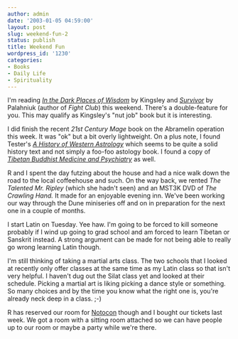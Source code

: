 ```yaml
---
author: admin
date: '2003-01-05 04:59:00'
layout: post
slug: weekend-fun-2
status: publish
title: Weekend Fun
wordpress_id: '1230'
categories:
- Books
- Daily Life
- Spirituality
---
```

I'm reading <a href="http://www.amazon.com/exec/obidos/tg/detail/-/189035001X/"><em>In the Dark Places of Wisdom</em></a> by Kingsley and <a href="http://www.amazon.com/exec/obidos/ASIN/0385498721/"><em>Survivor</em></a> by Palahniuk (author of <em>Fight Club</em>) this weekend. There's a double-feature for you. This may qualify as Kingsley's "nut job" book but it is interesting.

I did finish the recent <em>21st Century Mage</em> book on the Abramelin operation this week. It was "ok" but a bit overly lightweight. On a plus note, I found Tester's <a href="http://www.amazon.com/exec/obidos/tg/detail/-/0851152554/"><em>A History of Western Astrology</em></a> which seems to be quite a solid history text and not simply a foo-foo astology book. I found a copy of <a href="http://www.amazon.com/exec/obidos/ASIN/0877287104/"><em>Tibetan Buddhist Medicine and Psychiatry</em></a> as well.

R and I spent the day futzing about the house and had a nice walk down the road to the local coffeehouse and such. On the way back, we rented <em>The Talented Mr. Ripley</em> (which she hadn't seen) and an MST3K DVD of <em>The Crawling Hand.</em> It made for an enjoyable evening inn. We've been working our way through the Dune miniseries off and on in preparation for the next one in a couple of months.

I start Latin on Tuesday. Yee haw. I'm going to be forced to kill someone probably if I wind up going to grad school and am forced to learn Tibetan or Sanskrit instead. A strong argument can be made for not being able to really go wrong learning Latin though.

I'm still thinking of taking a martial arts class. The two schools that I looked at recently only offer classes at the same time as my Latin class so that isn't very helpful. I haven't dug out the Silat class yet and looked at their schedule. Picking a martial art is liking picking a dance style or something. So many choices and by the time you know what the right one is, you're already neck deep in a class. ;-)

R has reserved our room for <a href="http://www.notocon.org">Notocon</a> though and I bought our tickets last week. We got a room with a sitting room attached so we can have people up to our room or maybe a party while we're there.
